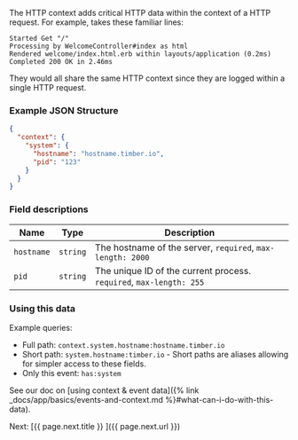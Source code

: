 The HTTP context adds critical HTTP data within the context of a HTTP request. For example,
takes these familiar lines:

```
Started Get "/"
Processing by WelcomeController#index as html
Rendered welcome/index.html.erb within layouts/application (0.2ms)
Completed 200 OK in 2.46ms
```

They would all share the same HTTP context since they are logged within a single HTTP request.


### Example JSON Structure

```json
{
  "context": {
    "system": {
      "hostname": "hostname.timber.io",
      "pid": "123"
    }
  }
}
```


### Field descriptions

Name | Type | Description
-----|------|------------
`hostname` | `string` | The hostname of the server, `required`, `max-length: 2000`
`pid` | `string` | The unique ID of the current process. `required`, `max-length: 255`


### Using this data

Example queries:

* Full path: `context.system.hostname:hostname.timber.io`
* Short path: `system.hostname:timber.io` - Short paths are aliases allowing for simpler access to these fields.
* Only this event: `has:system`

See our doc on [using context & event data]({% link _docs/app/basics/events-and-context.md %}#what-can-i-do-with-this-data).


<div class="next">
  Next: [{{ page.next.title }} <i class="fa fa-arrow-circle-right" aria-hidden="true"></i>]({{ page.next.url }})
</div>